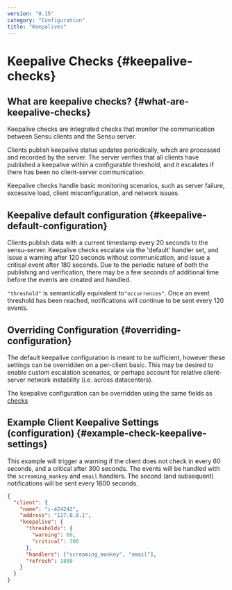 ```yaml
---
version: "0.15"
category: "Configuration"
title: "Keepalives"
---
```


# Keepalive Checks {#keepalive-checks}

## What are keepalive checks? {#what-are-keepalive-checks}


Keepalive checks are integrated checks that monitor the communication
between Sensu clients and the Sensu server.

Clients publish keepalive status updates periodically, which are
processed and recorded by the server.  The server verifies that
all clients have published a keepalive within a configurable threshold,
and it escalates if there has been no client-server communication.

Keepalive checks handle basic monitoring scenarios, such as server
failure, excessive load, client misconfiguration, and network issues.

## Keepalive default configuration {#keepalive-default-configuration}

Clients publish data with a current timestamp every 20 seconds to the sensu-server. Keepalive checks escalate via the 'default' handler set, and issue a
warning after 120 seconds without communication, and issue a critical
event after 180 seconds. Due to the periodic nature of both the
publishing and verification, there may be a few seconds of additional
time before the events are created and handled.

`"threshold"` is semantically equivalent to`"occurrences"`. Once an event threshold has been reached, notifications will continue to be sent every 120 events.

## Overriding Configuration {#overriding-configuration}

The default keepalive configuration is meant to be sufficient, however
these settings can be overridden on a per-client basic. This may be
desired to enable custom escalation scenarios, or perhaps account for
relative client-server network instability (i.e. across datacenters).

The keepalive configuration can be overridden using the same fields as
[checks](checks)

## Example Client Keepalive Settings (configuration) {#example-check-keepalive-settings}

This example will trigger a warning if the client does not check in
every 60 seconds, and a critical after 300 seconds.  The events will
be handled with the `screaming_monkey` and `email` handlers. The second
(and subsequent) notifications will be sent every 1800 seconds.

~~~ json
{
  "client": {
    "name": "i-424242",
    "address": "127.0.0.1",
    "keepalive": {
      "thresholds": {
        "warning": 60,
        "critical": 300
      },
      "handlers": ["screaming_monkey", "email"],
      "refresh": 1800
    }
  }
}
~~~
